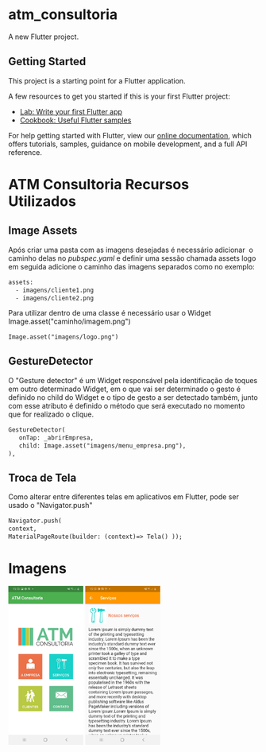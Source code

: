 # atm_consultoria

A new Flutter project.

## Getting Started

This project is a starting point for a Flutter application.

A few resources to get you started if this is your first Flutter project:

- [Lab: Write your first Flutter app](https://flutter.dev/docs/get-started/codelab)
- [Cookbook: Useful Flutter samples](https://flutter.dev/docs/cookbook)

For help getting started with Flutter, view our
[online documentation](https://flutter.dev/docs), which offers tutorials,
samples, guidance on mobile development, and a full API reference.

# ATM Consultoria Recursos Utilizados

## Image Assets

Após criar uma pasta com as imagens desejadas é necessário adicionar  o caminho delas no <em>pubspec.yaml</em>  e definir uma sessão chamada assets logo em seguida adicione o caminho das imagens separados como no exemplo:
```
assets: 
  - imagens/cliente1.png 
  - imagens/cliente2.png
```

Para utilizar dentro de uma classe é necessário usar o Widget Image.asset("caminho/imagem.png")
```
Image.asset("imagens/logo.png")
```

## GestureDetector

O "Gesture detector" é um Widget responsável pela identificação de toques em outro determinado Widget, em o que vai ser determinado o gesto é definido no child do Widget e o tipo de gesto a ser detectado também, junto com esse atributo é definido o método que será executado no momento que for realizado o clique. 
```
GestureDetector( 
   onTap: _abrirEmpresa, 
   child: Image.asset("imagens/menu_empresa.png"), 
),
```

## Troca de Tela

Como alterar entre diferentes telas em aplicativos em Flutter, pode ser usado o "Navigator.push"

```
Navigator.push(
context,
MaterialPageRoute(builder: (context)=> Tela() ));
```

# Imagens

<img src="https://github.com/petscaramussi/AtmConsultoria/blob/main/imagens/ATMHome.jpg" width="30%" hight="30%">
<img src="https://github.com/petscaramussi/AtmConsultoria/blob/main/imagens/ATMServicos.jpg" width="30%" hight="30%">
